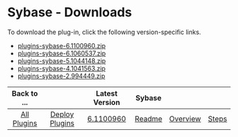 
# Sybase - Downloads

To download the plug-in, click the following version-specific links.
- [plugins-sybase-6.1100960.zip](https://raw.githubusercontent.com/UrbanCode/IBM-UCD-PLUGINS/main/files/sybase/plugins-sybase-6.1100960.zip)
- [plugins-sybase-6.1060537.zip](https://raw.githubusercontent.com/UrbanCode/IBM-UCD-PLUGINS/main/files/sybase/plugins-sybase-6.1060537.zip)
- [plugins-sybase-5.1044148.zip](https://raw.githubusercontent.com/UrbanCode/IBM-UCD-PLUGINS/main/files/sybase/plugins-sybase-5.1044148.zip)
- [plugins-sybase-4.1041563.zip](https://raw.githubusercontent.com/UrbanCode/IBM-UCD-PLUGINS/main/files/sybase/plugins-sybase-4.1041563.zip)
- [plugins-sybase-2.994449.zip](https://raw.githubusercontent.com/UrbanCode/IBM-UCD-PLUGINS/main/files/sybase/plugins-sybase-2.994449.zip)

|Back to ...||Latest Version|Sybase |||
| :---: | :---: | :---: | :---: | :---: | :---: |
|[All Plugins](../../index.md)|[Deploy Plugins](../README.md)|[6.1100960](https://raw.githubusercontent.com/UrbanCode/IBM-UCD-PLUGINS/main/files/sybase/plugins-sybase-6.1100960.zip)|[Readme](README.md)|[Overview](overview.md)|[Steps](steps.md)|
